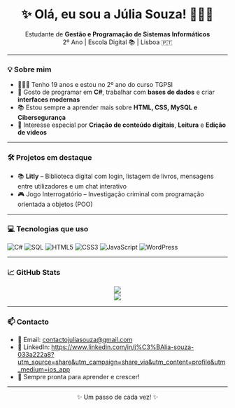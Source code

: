 <h1 align="center">✨ Olá, eu sou a Júlia Souza! 👩🏽‍💻</h1>

<p align="center">
  Estudante de <strong>Gestão e Programação de Sistemas Informáticos</strong> <br>
  2º Ano | Escola Digital 📚 | Lisboa 🇵🇹
</p>

---

### 💡 Sobre mim

- 👩🏽‍🎓 Tenho 19 anos e estou no 2º ano do curso TGPSI
- 👾 Gosto de programar em **C#**, trabalhar com **bases de dados** e criar **interfaces modernas**
- 📚 Estou sempre a aprender mais sobre **HTML, CSS, MySQL e Cibersegurança**
- 🧠 Interesse especial por **Criação de conteúdo digitais**, **Leitura** e **Edição de videos**

---

### 🛠️ Projetos em destaque

- 📚 **Litly** – Biblioteca digital com login, listagem de livros, mensagens entre utilizadores e um chat interativo
- 🎮 Jogo Interrogatório – Investigação criminal com programação orientada a objetos (POO)

---

### 💻 Tecnologias que uso

![C#](https://img.shields.io/badge/-CSharp-239120?style=flat-square&logo=csharp&logoColor=white)
![SQL](https://img.shields.io/badge/-MySQL-4479A1?style=flat-square&logo=mysql&logoColor=white)
![HTML5](https://img.shields.io/badge/-HTML5-E34F26?style=flat-square&logo=html5&logoColor=white)
![CSS3](https://img.shields.io/badge/-CSS3-1572B6?style=flat-square&logo=css3&logoColor=white)
![JavaScript](https://img.shields.io/badge/-JavaScript-F7DF1E?style=flat-square&logo=javascript&logoColor=black)
![WordPress](https://img.shields.io/badge/-WordPress-21759B?style=flat-square&logo=wordpress&logoColor=white)

---

### 📈 GitHub Stats

<p align="center">
  <img src="https://github-readme-stats.vercel.app/api?username=jul1asouz4&show_icons=true&theme=tokyonight" />
  <br>
  <img src="https://github-readme-stats.vercel.app/api/top-langs/?username=jul1asouz4&layout=compact&theme=tokyonight" />
</p>

---

### 📫 Contacto

- 💌 Email: contactojuliasouza@gmail.com
- 💼 LinkedIn: https://www.linkedin.com/in/j%C3%BAlia-souza-033a222a8?utm_source=share&utm_campaign=share_via&utm_content=profile&utm_medium=ios_app
- 🧠 Sempre pronta para aprender e crescer!

---

<p align="center">✨ Um passo de cada vez!</strong> ✨</p>

